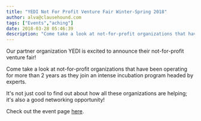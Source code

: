 ```yaml
---
title: "YEDI Not For Profit Venture Fair Winter-Spring 2018"
author: alva@clausehound.com
tags: ["Events","aching"]
date: 2018-03-28 05:46:39
description: "Come take a look at not-for-profit organizations that have been operating for more than 2 years as they join an intense incubation program headed by experts."
---
```




Our partner organization YEDI is excited to announce their not-for-profit venture fair!

Come take a look at not-for-profit organizations that have been operating for more than 2 years as they join an intense incubation program headed by experts.

It's not just cool to find out about how all these organizations are helping; it's also a good networking opportunity!

Check out the event page [here](https://www.eventbrite.com/e/yedi-not-for-profit-venture-fair-winter-spring-2018-tickets-44337076389).
